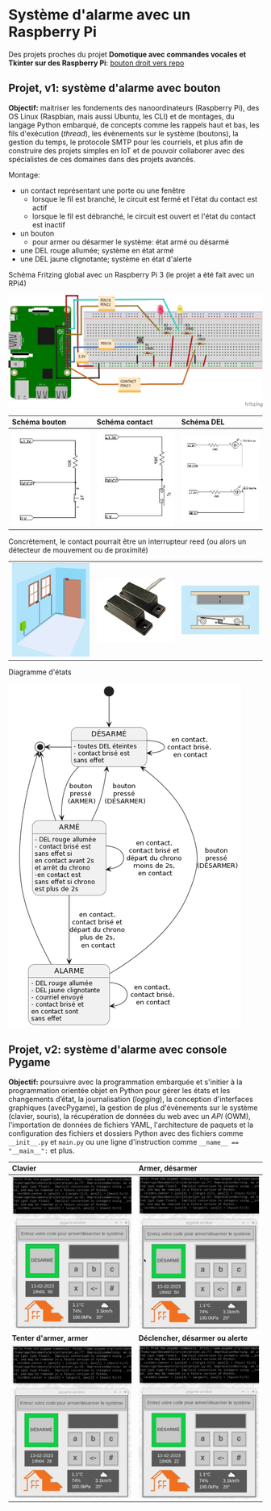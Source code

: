 # Système d'alarme avec un Raspberry Pi

Des projets proches du projet **Domotique avec commandes vocales et Tkinter sur des Raspberry Pi**: <a href="https://github.com/ugolabo/domotique_commandes_vocales">bouton droit vers repo</a>

## Projet, v1: système d'alarme avec bouton

**Objectif:** maitriser les fondements des nanoordinateurs (Raspberry Pi), des OS Linux (Raspbian, mais aussi Ubuntu, les CLI) et de montages, du langage Python embarqué, de concepts comme les rappels haut et bas, les fils d'exécution (*thread*), les évènements sur le système (boutons), la gestion du temps, le protocole SMTP pour les courriels, et plus afin de construire des projets simples en IoT et de pouvoir collaborer avec des spécialistes de ces domaines dans des projets avancés.

Montage:

- un contact représentant une porte ou une fenêtre
  - lorsque le fil est branché, le circuit est fermé et l'état du contact est actif
  - lorsque le fil est débranché, le circuit est ouvert et l'état du contact est inactif
- un bouton
  - pour armer ou désarmer le système: état armé ou désarmé
- une DEL rouge allumée; système en état armé
- une DEL jaune clignotante; système en état d'alerte

Schéma Fritzing global avec un Raspberry Pi 3 (le projet a été fait avec un RPi4)

<img src="img/diagramme_fritzing.jpg" alt="">

| Schéma bouton | Schéma contact  | Schéma DEL  |
|:---|:---|:---|
| <img src="img/schema_bouton.jpg" alt="" width="200"> | <img src="img/schema_contact.jpg" alt="" width="200">  | <img src="img/schema_dels.jpg" alt="" width="200">  |

Concrètement, le contact pourrait être un interrupteur reed (ou alors un détecteur de mouvement ou de proximité)

|   |   |    |
|:---|:---|:---|
| <img src="img/reed_switch1.jpg" alt="" width="200"> | <img src="img/reed_switch2.jpg" alt="" width="200">  | <img src="img/reed_switch3.jpg" alt="" width="200">  |

Diagramme d'états

<img src="img/diagramme_etat.jpg" alt="">

## Projet, v2: système d'alarme avec console Pygame

**Objectif:** poursuivre avec la programmation embarquée et s'initier à la programmation orientée objet en Python pour gérer les états et les changements d’état, la journalisation (*logging*), la conception d'interfaces graphiques (avecPygame), la gestion de plus d'évènements sur le système (clavier, souris), la récupération de données du web avec un *API* (OWM), l'importation de données de fichiers YAML, l'architecture de paquets et la configuration des fichiers et dossiers Python avec des fichiers comme `__init__.py` et `main.py` ou une ligne d'instruction comme  `__name__ == "__main__":` et plus.

| Clavier | Armer, désarmer  |
|:---|:---|
| <img src="img/console1.gif" alt="" width="250">  | <img src="img/console2.gif" alt="" width="250"> |
| **Tenter d'armer, armer**  | **Déclencher, désarmer ou alerte** |
| <img src="img/console3.gif" alt="" width="250">  | <img src="img/console4.gif" alt="" width="250"> |
